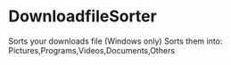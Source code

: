 # DownloadfileSorter
Sorts your downloads file (Windows only)
Sorts them into: Pictures,Programs,Videos,Documents,Others

